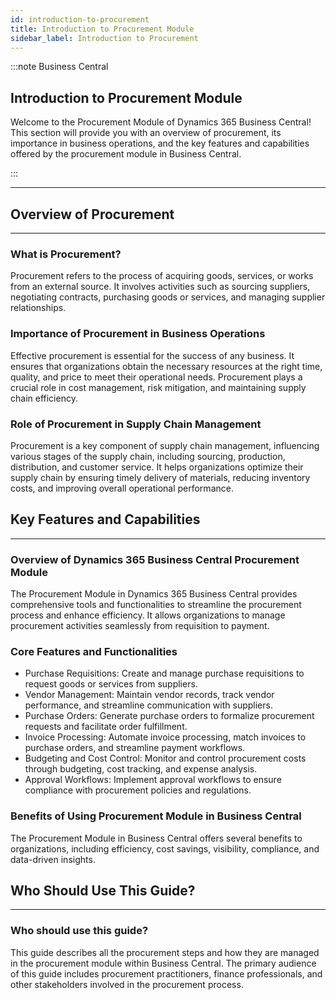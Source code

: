 ```yaml
---
id: introduction-to-procurement
title: Introduction to Procurement Module
sidebar_label: Introduction to Procurement
---
```


:::note Business Central
<div class="container">
    <div class="custom-note">
        <h2 class="procurement-intro-heading">Introduction to Procurement Module</h2>
    <p>Welcome to the Procurement Module of Dynamics 365 Business Central! This section will provide you with an overview of procurement, its importance in business operations, and the key features and capabilities offered by the procurement module in Business Central.</p>
    </div>
</div>
:::

---

## Overview of Procurement
---

<div class="procurement-overview-container">
    <h3 class="underline">What is Procurement?</h3>
    <p>Procurement refers to the process of acquiring goods, services, or works from an external source. It involves activities such as sourcing suppliers, negotiating contracts, purchasing goods or services, and managing supplier relationships.</p>
</div>

<div class="procurement-overview-container">
    <h3>Importance of Procurement in Business Operations</h3>
    <p>Effective procurement is essential for the success of any business. It ensures that organizations obtain the necessary resources at the right time, quality, and price to meet their operational needs. Procurement plays a crucial role in cost management, risk mitigation, and maintaining supply chain efficiency.</p>
</div>

<div class="procurement-overview-container">
    <h3>Role of Procurement in Supply Chain Management</h3>
    <p>Procurement is a key component of supply chain management, influencing various stages of the supply chain, including sourcing, production, distribution, and customer service. It helps organizations optimize their supply chain by ensuring timely delivery of materials, reducing inventory costs, and improving overall operational performance.</p>
</div>

## Key Features and Capabilities
---

<div class="procurement-features-container">
    <h3>Overview of Dynamics 365 Business Central Procurement Module</h3>
    <p>The Procurement Module in Dynamics 365 Business Central provides comprehensive tools and functionalities to streamline the procurement process and enhance efficiency. It allows organizations to manage procurement activities seamlessly from requisition to payment.</p>
</div>

<div class="procurement-features-container">
    <h3>Core Features and Functionalities</h3>
    <ul>
        <li>Purchase Requisitions: Create and manage purchase requisitions to request goods or services from suppliers.</li>
        <li>Vendor Management: Maintain vendor records, track vendor performance, and streamline communication with suppliers.</li>
        <li>Purchase Orders: Generate purchase orders to formalize procurement requests and facilitate order fulfillment.</li>
        <li>Invoice Processing: Automate invoice processing, match invoices to purchase orders, and streamline payment workflows.</li>
        <li>Budgeting and Cost Control: Monitor and control procurement costs through budgeting, cost tracking, and expense analysis.</li>
        <li>Approval Workflows: Implement approval workflows to ensure compliance with procurement policies and regulations.</li>
    </ul>
</div>

<div class="procurement-features-container">
    <h3>Benefits of Using Procurement Module in Business Central</h3>
    <p>The Procurement Module in Business Central offers several benefits to organizations, including efficiency, cost savings, visibility, compliance, and data-driven insights.</p>
</div>

## Who Should Use This Guide?
---

<div class="guide-audience-container">
    <h3>Who should use this guide?</h3>
    <p>This guide describes all the procurement steps and how they are managed in the procurement module within Business Central. The primary audience of this guide includes procurement practitioners, finance professionals, and other stakeholders involved in the procurement process.</p>
</div>
